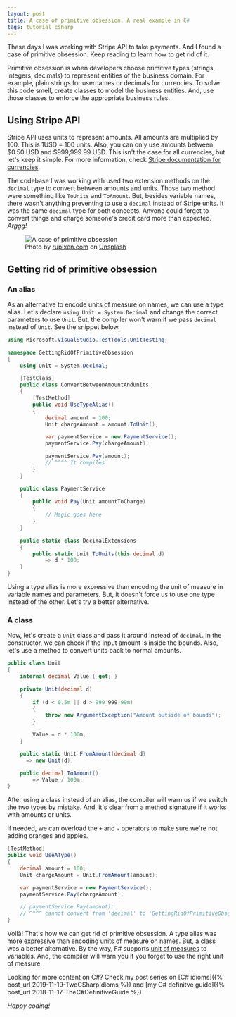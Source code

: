 ```yaml
---
layout: post
title: A case of primitive obsession. A real example in C#
tags: tutorial csharp
---
```


These days I was working with Stripe API to take payments. And I found a case of primitive obsession. Keep reading to learn how to get rid of it.

Primitive obsession is when developers choose primitive types (strings, integers, decimals) to represent entities of the business domain. For example, plain strings for usernames or decimals for currencies. To solve this code smell, create classes to model the business entities. And, use those classes to enforce the appropriate business rules.

## Using Stripe API

Stripe API uses units to represent amounts. All amounts are multiplied by 100. This is 1USD = 100 units. Also, you can only use amounts between $0.50 USD and $999,999.99 USD. This isn't the case for all currencies, but let's keep it simple. For more information, check [Stripe documentation for currencies](https://stripe.com/docs/currencies#zero-decimal).

The codebase I was working with used two extension methods on the `decimal` type to convert between amounts and units. Those two method were something like `ToUnits` and `ToAmount`. But, besides variable names, there wasn't anything preventing to use a `decimal` instead of Stripe units. It was the same `decimal` type for both concepts. Anyone could forget to convert things and charge someone's credit card more than expected. _Arggg!_

<figure>
<img src="https://images.unsplash.com/photo-1563013544-824ae1b704d3?ixlib=rb-1.2.1&q=80&fm=jpg&crop=entropy&cs=tinysrgb&w=800&h=400&fit=crop" alt="A case of primitive obsession" />

<figcaption><span>Photo by <a href="https://unsplash.com/@rupixen?utm_source=unsplash&amp;utm_medium=referral&amp;utm_content=creditCopyText">rupixen.com</a> on <a href="https://unsplash.com/?utm_source=unsplash&amp;utm_medium=referral&amp;utm_content=creditCopyText">Unsplash</a></span></figcaption>
</figure>

## Getting rid of primitive obsession

### An alias

As an alternative to encode units of measure on names, we can use a type alias. Let's declare `using Unit = System.Decimal` and change the correct parameters to use `Unit`. But, the compiler won't warn if we pass `decimal` instead of `Unit`. See the snippet below.

```csharp
using Microsoft.VisualStudio.TestTools.UnitTesting;

namespace GettingRidOfPrimitiveObsession
{
    using Unit = System.Decimal;

    [TestClass]
    public class ConvertBetweenAmountAndUnits
    {
        [TestMethod]
        public void UseTypeAlias()
        {
            decimal amount = 100;
            Unit chargeAmount = amount.ToUnit();

            var paymentService = new PaymentService();
            paymentService.Pay(chargeAmount);

            paymentService.Pay(amount);
            // ^^^^ It compiles
        }
    }

    public class PaymentService
    {
        public void Pay(Unit amountToCharge)
        {
            // Magic goes here
        }
    }

    public static class DecimalExtensions
    {
        public static Unit ToUnits(this decimal d)
            => d * 100;
    }
}
```

Using a type alias is more expressive than encoding the unit of measure in variable names and parameters. But, it doesn't force us to use one type instead of the other. Let's try a better alternative.

### A class

Now, let's create a `Unit` class and pass it around instead of `decimal`. In the constructor, we can check if the input amount is inside the bounds. Also, let's use a method to convert units back to normal amounts.

```csharp
public class Unit
{
    internal decimal Value { get; }

    private Unit(decimal d)
    {
        if (d < 0.5m || d > 999_999.99m)
        {
            throw new ArgumentException("Amount outside of bounds");
        }

        Value = d * 100m;
    }

    public static Unit FromAmount(decimal d)
      => new Unit(d);

    public decimal ToAmount()
        => Value / 100m;
}
```

After using a class instead of an alias, the compiler will warn us if we switch the two types by mistake. And, it's clear from a method signature if it works with amounts or units.

If needed, we can overload the `+` and `-` operators to make sure we're not adding oranges and apples.

```csharp
[TestMethod]
public void UseAType()
{
    decimal amount = 100;
    Unit chargeAmount = Unit.FromAmount(amount);

    var paymentService = new PaymentService();
    paymentService.Pay(chargeAmount);

    // paymentService.Pay(amount);
    // ^^^^ cannot convert from 'decimal' to 'GettingRidOfPrimitiveObsession.Unit'
}
```

Voilà! That's how we can get rid of primitive obsession. A type alias was more expressive than encoding units of measure on names. But, a class was a better alternative. By the way, F# supports [unit of measures](https://docs.microsoft.com/en-us/dotnet/fsharp/language-reference/units-of-measure) to variables. And, the compiler will warn you if you forget to use the right unit of measure.

Looking for more content on C#? Check my post series on [C# idioms]({% post_url 2019-11-19-TwoCSharpIdioms %}) and [my C# definitve guide]({% post_url 2018-11-17-TheC#DefinitiveGuide %})

_Happy coding!_
